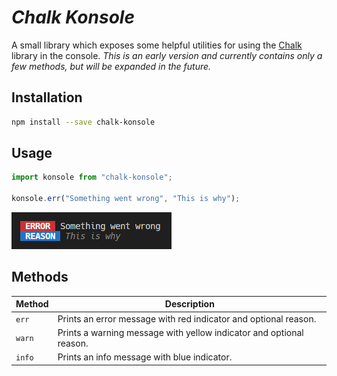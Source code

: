 # **$Chalk$ $Konsole$**

A small library which exposes some helpful utilities for using the [Chalk](https://www.npmjs.com/package/chalk) library in the console. _This is an early version and currently contains only a few methods, but will be expanded in the future._

## Installation

```bash
npm install --save chalk-konsole
```

## Usage

```ts
import konsole from "chalk-konsole";

konsole.err("Something went wrong", "This is why");
```

![output](./assets/usage.png)

## Methods

| Method | Description                                                         |
| ------ | ------------------------------------------------------------------- |
| `err`  | Prints an error message with red indicator and optional reason.     |
| `warn` | Prints a warning message with yellow indicator and optional reason. |
| `info` | Prints an info message with blue indicator.                         |

